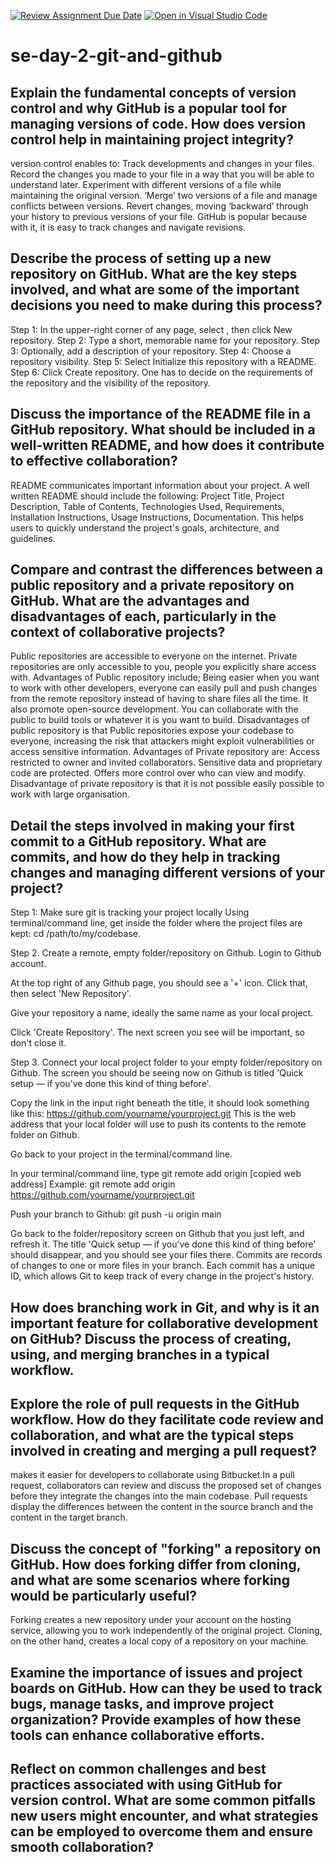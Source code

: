 [![Review Assignment Due Date](https://classroom.github.com/assets/deadline-readme-button-22041afd0340ce965d47ae6ef1cefeee28c7c493a6346c4f15d667ab976d596c.svg)](https://classroom.github.com/a/8wgCKhpZ)
[![Open in Visual Studio Code](https://classroom.github.com/assets/open-in-vscode-2e0aaae1b6195c2367325f4f02e2d04e9abb55f0b24a779b69b11b9e10269abc.svg)](https://classroom.github.com/online_ide?assignment_repo_id=18413275&assignment_repo_type=AssignmentRepo)
# se-day-2-git-and-github
## Explain the fundamental concepts of version control and why GitHub is a popular tool for managing versions of code. How does version control help in maintaining project integrity?
version control enables to:
Track developments and changes in your files.
Record the changes you made to your file in a way that you will be able to understand later.
Experiment with different versions of a file while maintaining the original version.
‘Merge’ two versions of a file and manage conflicts between versions.
Revert changes, moving ‘backward’ through your history to previous versions of your file.
 GitHub is popular because with it, it is easy to track changes and navigate revisions.
## Describe the process of setting up a new repository on GitHub. What are the key steps involved, and what are some of the important decisions you need to make during this process?
Step 1: In the upper-right corner of any page, select , then click New repository.
Step 2: Type a short, memorable name for your repository.
Step 3: Optionally, add a description of your repository.
Step 4: Choose a repository visibility.
Step 5: Select Initialize this repository with a README.
Step 6: Click Create repository.
One has to decide on the requirements of the repository and the visibility of the repository.
## Discuss the importance of the README file in a GitHub repository. What should be included in a well-written README, and how does it contribute to effective collaboration?
 README communicates important information about your project. 
 A well written README should include the following: Project Title, Project Description, Table of Contents, Technologies Used, Requirements, Installation Instructions, Usage Instructions, Documentation. This helps users to quickly understand the project's goals, architecture, and guidelines.
 
## Compare and contrast the differences between a public repository and a private repository on GitHub. What are the advantages and disadvantages of each, particularly in the context of collaborative projects?
Public repositories are accessible to everyone on the internet. Private repositories are only accessible to you, people you explicitly share access with.
Advantages of Public repository include; Being easier when you want to work with other developers, everyone can easily pull and push changes from the remote repository instead of having to share files all the time.  It also promote open-source development. You can collaborate with the public to build tools or whatever it is you want to build.
Disadvantages of public repository is that Public repositories expose your codebase to everyone, increasing the risk that attackers might exploit vulnerabilities or access sensitive information.
Advantages of Private repository are: Access restricted to owner and invited collaborators. Sensitive data and proprietary code are protected. Offers more control over who can view and modify.
Disadvantage of private repository is that it is not possible easily possible to work with large organisation.

## Detail the steps involved in making your first commit to a GitHub repository. What are commits, and how do they help in tracking changes and managing different versions of your project?
Step 1: Make sure git is tracking your project locally
Using terminal/command line, get inside the folder where the project files are kept: cd /path/to/my/codebase.

Step 2. Create a remote, empty folder/repository on Github.
Login to Github account.

At the top right of any Github page, you should see a '+' icon. Click that, then select 'New Repository'.

Give your repository a name, ideally the same name as your local project.

Click 'Create Repository'. The next screen you see will be important, so don't close it.

Step 3. Connect your local project folder to your empty folder/repository on Github.
The screen you should be seeing now on Github is titled 'Quick setup — if you’ve done this kind of thing before'.

Copy the link in the input right beneath the title, it should look something like this: https://github.com/yourname/yourproject.git
This is the web address that your local folder will use to push its contents to the remote folder on Github.

Go back to your project in the terminal/command line.

In your terminal/command line, type git remote add origin [copied web address] Example: git remote add origin https://github.com/yourname/yourproject.git

Push your branch to Github: git push -u origin main

Go back to the folder/repository screen on Github that you just left, and refresh it. The title 'Quick setup — if you’ve done this kind of thing before' should disappear, and you should see your files there.
Commits are records of changes to one or more files in your branch. Each commit has a unique ID, which allows Git to keep track of every change in the project's history.

## How does branching work in Git, and why is it an important feature for collaborative development on GitHub? Discuss the process of creating, using, and merging branches in a typical workflow.

## Explore the role of pull requests in the GitHub workflow. How do they facilitate code review and collaboration, and what are the typical steps involved in creating and merging a pull request?
makes it easier for developers to collaborate using Bitbucket.In a pull request, collaborators can review and discuss the proposed set of changes before they integrate the changes into the main codebase. Pull requests display the differences between the content in the source branch and the content in the target branch. 

## Discuss the concept of "forking" a repository on GitHub. How does forking differ from cloning, and what are some scenarios where forking would be particularly useful?
Forking creates a new repository under your account on the hosting service, allowing you to work independently of the original project. Cloning, on the other hand, creates a local copy of a repository on your machine.
## Examine the importance of issues and project boards on GitHub. How can they be used to track bugs, manage tasks, and improve project organization? Provide examples of how these tools can enhance collaborative efforts.

## Reflect on common challenges and best practices associated with using GitHub for version control. What are some common pitfalls new users might encounter, and what strategies can be employed to overcome them and ensure smooth collaboration?

